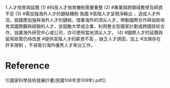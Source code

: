 1.人才培育與延攬
(1) #科技人才培育機制需要重整
(2) #專業與跨領域教學及師資不足
(3) #需加強海外人才的鏈結機制
     我國 #高階人才呈現淨輸出 ，造成人才外流。我國應加強與海外人才的鏈結，借重海外的頂尖人才，帶動國際合作與協助培育具國際觀與經驗的人才，並鼓勵大學或企業，利用整合型國家計劃或跨國技術合作，設置海外研究中心或公司，亦可使用當地頂尖人才。
(4) #國際人才的延攬與留用政策仍待改進
      #提供高階人才的薪資不高 ，缺乏人才誘因，加上 #法規存在許多限制 ，不易吸引海外優秀人才來台工作。
	 
# Reference
![[國家科學技術發展計畫(民國106年至109年).pdf]]	
